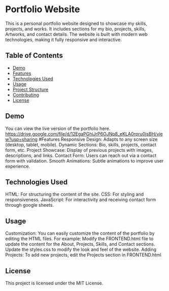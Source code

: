 # Portfolio Website

  This is a personal portfolio website designed to showcase my skills, projects, and works. It includes sections for my bio, projects, skills, Artworks, and contact details. 
The website is built with modern web technologies, making it fully responsive and interactive.

## Table of Contents
 - [Demo](#demo)
- [Features](#features)
- [Technologies Used](#technologies-used)
- [Usage](#usage)
- [Project Structure](#project-structure)
- [Contributing](#contributing)
- [License](#license)

## Demo
You can view the live version of the portfolio here.
https://drive.google.com/file/d/12EgaPGhiJrP6OJNp8_eKLA0rpru0jsBH/view?usp=sharing
#Features
Responsive Design: Adapts to any screen size (desktop, tablet, mobile).
Dynamic Sections: Bio, skills, projects, contact form, etc.
Project Showcase: Display of previous projects with images, descriptions, and links.
Contact Form: Users can reach out via a contact form with validation.
Smooth Animations: Subtle animations to improve user experience.

## Technologies Used
HTML: For structuring the content of the site.
CSS: For styling and responsiveness.
JavaScript: For interactivity and receiving contact form through google sheets.

## Usage
Customization: You can easily customize the content of the portfolio by editing the HTML files.
For example:
   Modify the FRONTEND.html file to update the content for the About, Projects, Skills, and Contact sections.
   Update the styles.css to modify the look and feel of the website.
   Adding Projects: To add new projects, edit the Projects section in FRONTEND.html 
   
## License
This project is licensed under the MIT License.

